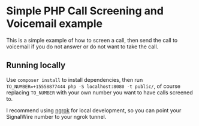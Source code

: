 # Simple PHP Call Screening and Voicemail example

This is a simple example of how to screen a call, then send the call to voicemail if you do not answer or do not want to take the call.

## Running locally

Use `composer install` to install dependencies, then run `TO_NUMBER=+15558877444 php -S localhost:8080 -t public/`, of course replacing `TO_NUMBER` with your own number you want to have calls screened to.

I recommend using [ngrok](https://ngrok.com) for local development, so you can point your SignalWire number to your ngrok tunnel.